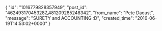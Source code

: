  {
   "id": "1016779828357949",
   "post_id": "462493170453287_481209285248342",
   "from_name": "Pete Daoust",
   "message": "SURETY and ACCOUNTING :D",
   "created_time": "2016-06-19T14:53:02+0000"
 }
